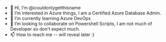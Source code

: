- 👋 Hi, I’m @icouldonlygetthisname
- 👀 I’m interested in Azure things, I am a Certified Azure Database Admin.
- 🌱 I’m currently learning Azure DevOps
- 💞️ I’m looking to collaborate on Powershell Scripts, I am not much of Developer so don't expect much.
- 📫 How to reach me -- will reveal later :)

<!---
icouldonlygetthisname/icouldonlygetthisname is a ✨ special ✨ repository because its `README.md` (this file) appears on your GitHub profile.
You can click the Preview link to take a look at your changes.
--->
